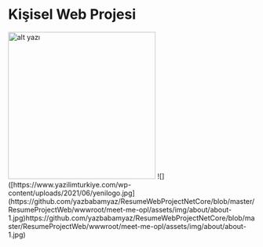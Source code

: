 # Kişisel Web Projesi

<img src="./meet-me-opl/assets/img/about/about-1.jpg" alt="alt yazı" width="300">
![]([https://www.yazilimturkiye.com/wp-content/uploads/2021/06/yenilogo.jpg](https://github.com/yazbabamyaz/ResumeWebProjectNetCore/blob/master/ResumeProjectWeb/wwwroot/meet-me-opl/assets/img/about/about-1.jpg)https://github.com/yazbabamyaz/ResumeWebProjectNetCore/blob/master/ResumeProjectWeb/wwwroot/meet-me-opl/assets/img/about/about-1.jpg)

